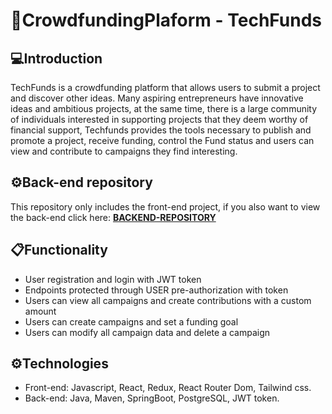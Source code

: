 # 🚀CrowdfundingPlaform - TechFunds

## 💻Introduction

TechFunds is a crowdfunding platform that allows users to submit a project and discover other ideas. Many aspiring entrepreneurs have innovative ideas and ambitious projects, at the same time, there is a large community of individuals interested in supporting projects that they deem worthy of financial support, Techfunds provides the tools necessary to publish and promote a project, receive funding, control the Fund status and users can view and contribute to campaigns they find interesting.

## ⚙️Back-end repository

This repository only includes the front-end project, if you also want to view the back-end click here:
[**BACKEND-REPOSITORY**](https://github.com/federicopignatelli/crowdfundingplatform_backend)

## 📋Functionality

- User registration and login with JWT token
- Endpoints protected through USER pre-authorization with token
- Users can view all campaigns and create contributions with a custom amount
- Users can create campaigns and set a funding goal
- Users can modify all campaign data and delete a campaign

## ⚙️Technologies

- Front-end: Javascript, React, Redux, React Router Dom, Tailwind css.
- Back-end: Java, Maven, SpringBoot, PostgreSQL, JWT token.
